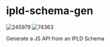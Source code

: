 # ipld-schema-gen

![245979](https://img.shields.io/badge/compiled%20bundle-246k-yellow) ![74363](https://img.shields.io/badge/gzipped%20bundle-74k-yellowgreen)

Generate a JS API from an IPLD Schema
